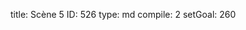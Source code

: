 title:          Scène 5
ID:             526
type:           md
compile:        2
setGoal:        260


